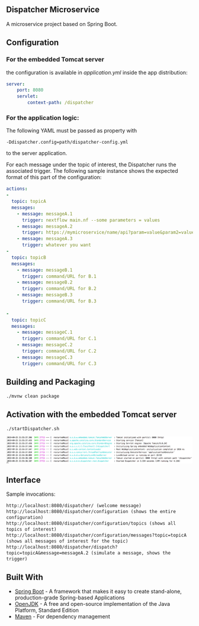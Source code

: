 Dispatcher Microservice
----
A microservice project based on Spring Boot.

## Configuration
### For the embedded Tomcat server
the configuration is available in  _application.yml_ inside the app distribution:
```yaml
server:
    port: 8080
    servlet:
        context-path: /dispatcher
```

### For the application logic:
The following YAML must be passed as property with

    -Ddispatcher.config=path/dispatcher-config.yml

to the server application. 

For each message under the topic of interest, the Dispatcher runs the associated trigger. The following sample instance shows the expected format of this part of the configuration:

```yaml
actions:
-
  topic: topicA
  messages:
    - message: messageA.1
      trigger: nextflow main.nf --some parameters = values
    - message: messageA.2
      trigger: https://mymicroservice/name/api?param=value&param2=value2
    - message: messageA.3
      trigger: whatever you want
-
  topic: topicB
  messages:
    - message: messageB.1
      trigger: command/URL for B.1
    - message: messageB.2
      trigger: command/URL for B.2
    - message: messageB.3
      trigger: command/URL for B.3

-
  topic: topicC
  messages:
    - message: messageC.1
      trigger: command/URL for C.1
    - message: messageC.2
      trigger: command/URL for C.2
    - message: messageC.3
      trigger: command/URL for C.3

```

## Building and Packaging
~~~
./mvnw clean package
~~~
## Activation with the embedded Tomcat server
~~~
./startDispatcher.sh
~~~
![Emb start](doc/EmbTomcatStart.png)
## Interface

Sample invocations:
~~~
http://localhost:8080/dispatcher/ (welcome message)
http://localhost:8080/dispatcher/configuration (shows the entire configuration)
http://localhost:8080/dispatcher/configuration/topics (shows all topics of interest)
http://localhost:8080/dispatcher/configuration/messages?topic=topicA (shows all messages of interest for the topic)
http://localhost:8080/dispatcher/dispatch?topic=topicA&message=messageA.2 (simulate a message, shows the trigger)
~~~

## Built With
* [Spring Boot](https://spring.io/projects/spring-boot) - A framework that makes it easy to create stand-alone, production-grade Spring-based Applications
* [OpenJDK](https://openjdk.java.net/) - A free and open-source implementation of the Java Platform, Standard Edition
* [Maven](https://maven.apache.org/) - For dependency management
